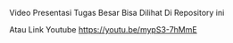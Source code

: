 Video Presentasi Tugas Besar Bisa Dilihat Di Repository ini

Atau Link Youtube https://youtu.be/mypS3-7hMmE

